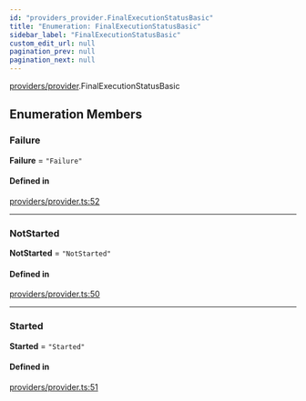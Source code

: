 ```yaml
---
id: "providers_provider.FinalExecutionStatusBasic"
title: "Enumeration: FinalExecutionStatusBasic"
sidebar_label: "FinalExecutionStatusBasic"
custom_edit_url: null
pagination_prev: null
pagination_next: null
---
```


[providers/provider](../modules/providers_provider.md).FinalExecutionStatusBasic

## Enumeration Members

### Failure

 **Failure** = ``"Failure"``

#### Defined in

[providers/provider.ts:52](https://github.com/maxhr/near--near-api-js/blob/d8efa7d5/packages/near-api-js/src/providers/provider.ts#L52)

___

### NotStarted

 **NotStarted** = ``"NotStarted"``

#### Defined in

[providers/provider.ts:50](https://github.com/maxhr/near--near-api-js/blob/d8efa7d5/packages/near-api-js/src/providers/provider.ts#L50)

___

### Started

 **Started** = ``"Started"``

#### Defined in

[providers/provider.ts:51](https://github.com/maxhr/near--near-api-js/blob/d8efa7d5/packages/near-api-js/src/providers/provider.ts#L51)
